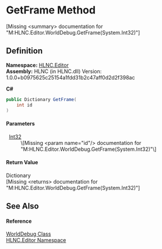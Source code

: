# GetFrame Method


\[Missing &lt;summary&gt; documentation for "M:HLNC.Editor.WorldDebug.GetFrame(System.Int32)"\]



## Definition
**Namespace:** <a href="N_HLNC_Editor">HLNC.Editor</a>  
**Assembly:** HLNC (in HLNC.dll) Version: 1.0.0+b0975625c25154a1fdd31b2c47aff0d2d2f398ac

**C#**
``` C#
public Dictionary GetFrame(
	int id
)
```



#### Parameters
<dl><dt>  <a href="https://learn.microsoft.com/dotnet/api/system.int32" target="_blank" rel="noopener noreferrer">Int32</a></dt><dd>\[Missing &lt;param name="id"/&gt; documentation for "M:HLNC.Editor.WorldDebug.GetFrame(System.Int32)"\]</dd></dl>

#### Return Value
Dictionary  
\[Missing &lt;returns&gt; documentation for "M:HLNC.Editor.WorldDebug.GetFrame(System.Int32)"\]

## See Also


#### Reference
<a href="T_HLNC_Editor_WorldDebug">WorldDebug Class</a>  
<a href="N_HLNC_Editor">HLNC.Editor Namespace</a>  
